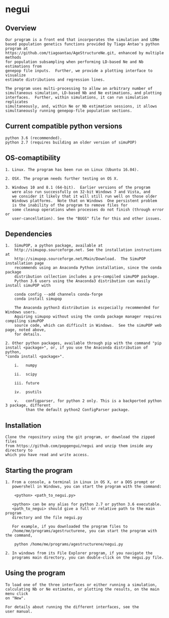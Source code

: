 # negui

Overview
--------

	Our program is a front end that incorporates the simulation and LDNe
	based population genetics functions provided by Tiago Antao's python program at
	https://github.com/tiagoantao/AgeStructureNe.git, enhanced by multiple methods
	for population subsampling when performing LD-based Ne and Nb estimations from
	genepop file inputs.  Further, we provide a plotting interface to visualize
	estimate distributions and regression lines. 

	The program uses multi-processing to allow an arbitrary number of
	simultaneous simulation, LD-based Nb and Ne estimations, and plotting
	interfaces.  Further, within simulations, it can run simulation replicates
	simultaneously, and, within Ne or Nb estimation sessions, it allows
	simultaneously running genepop-file population sections. 

Current compatible python versions
----------------------------------
	python 3.6 (recommended).
	python 2.7 (requires building an older version of simuPOP)

OS-comaptibility
-----------------
	1. Linux. The program has been run on Linux (Ubuntu 16.04).

	2. OSX. The program needs further testing on OS X.

	3. Windows 10 and 8.1 (64-bit).  Earlier versions of the program
	   were also run successfully on 32-bit Windows 7 and Vista, and
	   we consider it likely that it will still run well on those older
	   Windows platforms.  Note that on Windows  One persistent problem 
	   is the inability of the program to remove files for
	   some cleanup operations when processes do not finish (through error or
	   user-cancellation). See the "BUGS" file for this and other issues.

Dependencies
------------
	1.  SimuPOP, a python package, available at
	    http://simupop.sourceforge.net. See the installation instructions at
	    http://simupop.sourceforge.net/Main/Download.  The SimuPOP installation page
	    recommends using an Anaconda Python installation, since the conda package
	    distribution collection includes a pre-compiled simuPOP package.   
	    Python 3.6 users using the Anaconda3 distribution can easily install simuPOP with 

		conda config --add channels conda-forge
		conda install simupop
		
	    The Anaconda python3 distribution is escpecially recommended for Windows users.
	    Aquiring simupop without using the conda package manager requires compiling simuPOP 
	    source code, which can difficult in Windows.  See the simuPOP web page, noted above, 
	    for details.
		
	2. Other python packages, available through pip with the command "pip
	install <package>", or, if you use the Anaconda distribution of python,
	"conda install <package>".
				
		i.   numpy	

		ii.  scipy
		
		iii. future

		iv.  psutils
		
		v.   configparser, for python 2 only. This is a backported python 3 package, different 
		     than the default python2 ConfigParser package. 

Installation  
------------

	Clone the repository using the git program, or download the zipped files
	from https://github.com/popgengui/negui and unzip them inside any directory to
	which you have read and write access.

Starting the program
--------------------

	1. From a console, a terminal in Linux in OS X, or a DOS prompt or
	   powershell in Windows, you can start the program with the command:
		
		<python> <path_to_negui.py>

	   <python> can be any alias for python 2.7 or python 3.6 executable.
	   <path_to_negui> should give a full or relative path to the main program
	   directory and the file negui.py

	   For example, if you downloaded the program files to
	   /home/me/programs/agestructurene, you can start the program with the command,

		python /home/me/programs/agestructurene/negui.py
		
	2. In windows from its File Explorer program, if you navigate the
	   programs main directory, you can double-click on the negui.py file.

Using the program	
-----------------
	To load one of the three interfaces or either running a simulation,
	calculating Nb or Ne estimates, or plotting the results, on the main menu click
	on "New".  

	For details about running the different interfaces, see the
	user manual.
